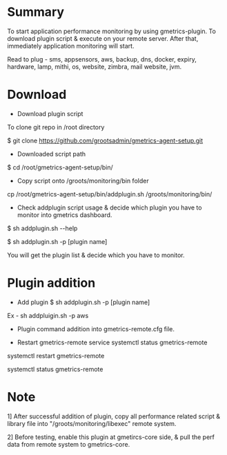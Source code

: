 # Summary
To start application performance monitoring by using gmetrics-plugin. To download plugin script & execute on your
remote server. After that, immediately application monitoring will start.

Read to plug - sms, appsensors, aws, backup, dns, docker, expiry, hardware, lamp, mithi, os, website, zimbra, mail
website, jvm.

# Download

- Download plugin script

To clone git repo in /root directory

$ git clone https://github.com/grootsadmin/gmetrics-agent-setup.git 

- Downloaded script path
 
$ cd /root/gmetrics-agent-setup/bin/

- Copy script onto /groots/monitoring/bin folder

cp /root/gmetrics-agent-setup/bin/addplugin.sh /groots/monitoring/bin/

- Check addplugin script usage & decide which plugin you have to monitor into gmetrics dashboard.

$ sh addplugin.sh --help

$ sh addplugin.sh -p [plugin name]

You will get the plugin list & decide which you have to monitor.

# Plugin addition

- Add plugin
$ sh addplugin.sh -p [plugin name]

Ex - sh addpluigin.sh -p aws

- Plugin command addition into gmetrics-remote.cfg file.



- Restart gmetrics-remote service
systemctl status gmetrics-remote

systemctl restart gmetrics-remote

systemctl status gmetrics-remote

# Note

1] After successful addition of plugin, copy all performance related script & library file into "/groots/monitoring/libexec"
remote system.

2] Before testing, enable this plugin at gmetircs-core side, & pull the perf data from remote system to gmetrics-core.

